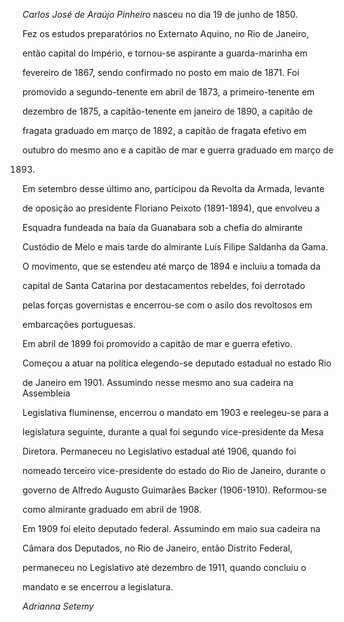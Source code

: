 

*Carlos José de Araújo Pinheiro* nasceu no dia 19 de junho de 1850.



Fez os estudos preparatórios no Externato Aquino, no Rio de Janeiro,

então capital do Império, e tornou-se aspirante a guarda-marinha em

fevereiro de 1867, sendo confirmado no posto em maio de 1871. Foi

promovido a segundo-tenente em abril de 1873, a primeiro-tenente em

dezembro de 1875, a capitão-tenente em janeiro de 1890, a capitão de

fragata graduado em março de 1892, a capitão de fragata efetivo em

outubro do mesmo ano e a capitão de mar e guerra graduado em março de

1893.



Em setembro desse último ano, participou da Revolta da Armada, levante

de oposição ao presidente Floriano Peixoto (1891-1894), que envolveu a

Esquadra fundeada na baía da Guanabara sob a chefia do almirante

Custódio de Melo e mais tarde do almirante Luís Filipe Saldanha da Gama.

O movimento, que se estendeu até março de 1894 e incluiu a tomada da

capital de Santa Catarina por destacamentos rebeldes, foi derrotado

pelas forças governistas e encerrou-se com o asilo dos revoltosos em

embarcações portuguesas.



Em abril de 1899 foi promovido a capitão de mar e guerra efetivo.

Começou a atuar na política elegendo-se deputado estadual no estado Rio

de Janeiro em 1901. Assumindo nesse mesmo ano sua cadeira na Assembleia

Legislativa fluminense, encerrou o mandato em 1903 e reelegeu-se para a

legislatura seguinte, durante a qual foi segundo vice-presidente da Mesa

Diretora. Permaneceu no Legislativo estadual até 1906, quando foi

nomeado terceiro vice-presidente do estado do Rio de Janeiro, durante o

governo de Alfredo Augusto Guimarães Backer (1906-1910). Reformou-se

como almirante graduado em abril de 1908.



Em 1909 foi eleito deputado federal. Assumindo em maio sua cadeira na

Câmara dos Deputados, no Rio de Janeiro, então Distrito Federal,

permaneceu no Legislativo até dezembro de 1911, quando concluiu o

mandato e se encerrou a legislatura.



*Adrianna Setemy*



